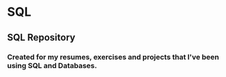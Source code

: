 # SQL
## SQL Repository

### Created for my resumes, exercises and projects that I've been using SQL and Databases.
